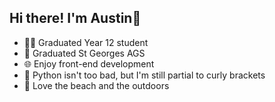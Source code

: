 ## Hi there! I'm Austin👋

- 🧑‍🎓 Graduated Year 12 student
- 🏫 Graduated St Georges AGS
- 🌐 Enjoy front-end development
- 🐍 Python isn't too bad, but I'm still partial to curly brackets
- 🌴 Love the beach and the outdoors
